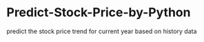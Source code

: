 # Predict-Stock-Price-by-Python
predict the stock price trend for current year based on history data
